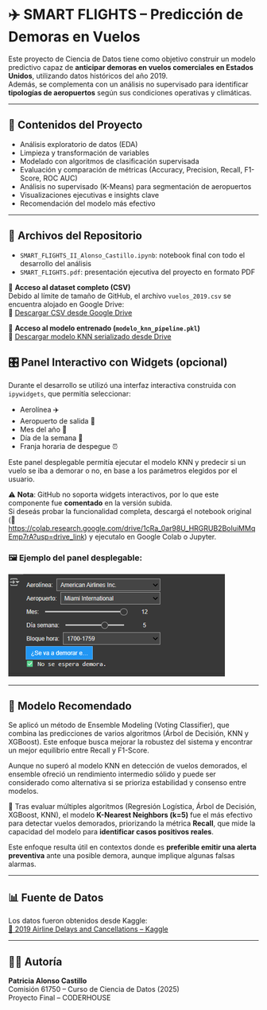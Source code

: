 # ✈️ SMART FLIGHTS – Predicción de Demoras en Vuelos

Este proyecto de Ciencia de Datos tiene como objetivo construir un modelo predictivo capaz de **anticipar demoras en vuelos comerciales en Estados Unidos**, utilizando datos históricos del año 2019.  
Además, se complementa con un análisis no supervisado para identificar **tipologías de aeropuertos** según sus condiciones operativas y climáticas.

---

## 📌 Contenidos del Proyecto

- Análisis exploratorio de datos (EDA)
- Limpieza y transformación de variables
- Modelado con algoritmos de clasificación supervisada
- Evaluación y comparación de métricas (Accuracy, Precision, Recall, F1-Score, ROC AUC)
- Análisis no supervisado (K-Means) para segmentación de aeropuertos
- Visualizaciones ejecutivas e insights clave
- Recomendación del modelo más efectivo

---

## 📂 Archivos del Repositorio

- `SMART_FLIGHTS_II_Alonso_Castillo.ipynb`: notebook final con todo el desarrollo del análisis
- `SMART_FLIGHTS.pdf`: presentación ejecutiva del proyecto en formato PDF

📎 **Acceso al dataset completo (CSV)**  
Debido al límite de tamaño de GitHub, el archivo `vuelos_2019.csv` se encuentra alojado en Google Drive:  
🔗 [Descargar CSV desde Google Drive](https://drive.google.com/file/d/1h1d5C24Pb_fsC0bNtqDy9TMK2W4xdokY/view?usp=drive_link)

📎 **Acceso al modelo entrenado (`modelo_knn_pipeline.pkl`)**  
🔗 [Descargar modelo KNN serializado desde Drive](https://drive.google.com/file/d/1DKpBABC5tTJNzIQYaRMbHUJUfgmiBgXd/view?usp=drive_link)

## 🎛️ Panel Interactivo con Widgets (opcional)

Durante el desarrollo se utilizó una interfaz interactiva construida con `ipywidgets`, que permitía seleccionar:

- Aerolínea ✈️
- Aeropuerto de salida 🛫
- Mes del año 📅
- Día de la semana 📆
- Franja horaria de despegue ⏰

Este panel desplegable permitía ejecutar el modelo KNN y predecir si un vuelo se iba a demorar o no, en base a los parámetros elegidos por el usuario.

⚠️ **Nota**: GitHub no soporta widgets interactivos, por lo que este componente fue **comentado** en la versión subida.  
Si deseás probar la funcionalidad completa, descargá el notebook original (🔗 https://colab.research.google.com/drive/1cRa_0ar98U_HRGRUB2BoIuiMMqEmp7rA?usp=drive_link) y ejecutalo en Google Colab o Jupyter.

### 🖼️ Ejemplo del panel desplegable:
![Panel interactivo con widgets](widgets_panel_resized.png)

---

## 🧠 Modelo Recomendado

Se aplicó un método de Ensemble Modeling (Voting Classifier), que combina las predicciones de varios algoritmos (Árbol de Decisión, KNN y XGBoost).
Este enfoque busca mejorar la robustez del sistema y encontrar un mejor equilibrio entre Recall y F1-Score.

Aunque no superó al modelo KNN en detección de vuelos demorados, el ensemble ofreció un rendimiento intermedio sólido y puede ser considerado como alternativa si se prioriza estabilidad y consenso entre modelos.

📌 Tras evaluar múltiples algoritmos (Regresión Logística, Árbol de Decisión, XGBoost, KNN), el modelo **K-Nearest Neighbors (k=5)** fue el más efectivo para detectar vuelos demorados, priorizando la métrica **Recall**, que mide la capacidad del modelo para **identificar casos positivos reales**.

Este enfoque resulta útil en contextos donde es **preferible emitir una alerta preventiva** ante una posible demora, aunque implique algunas falsas alarmas.

---

## 📊 Fuente de Datos

Los datos fueron obtenidos desde Kaggle:  
[📎 2019 Airline Delays and Cancellations – Kaggle](https://www.kaggle.com/datasets/threnjen/2019-airline-delays-and-cancellations)

---

## 👩‍💻 Autoría

**Patricia Alonso Castillo**  
Comisión 61750 – Curso de Ciencia de Datos (2025)  
Proyecto Final – CODERHOUSE



